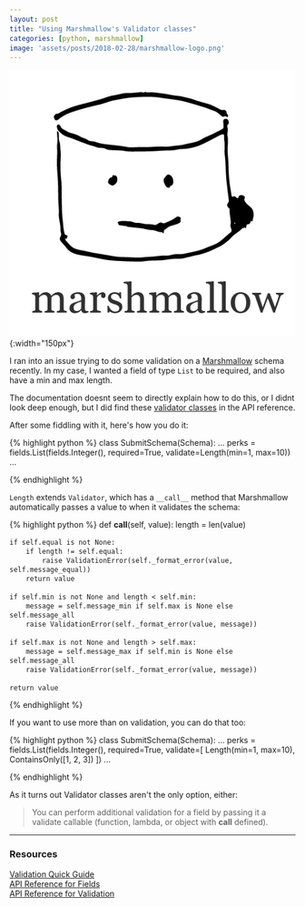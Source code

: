 ```yaml
---
layout: post
title: "Using Marshmallow's Validator classes" 
categories: [python, marshmallow]
image: 'assets/posts/2018-02-28/marshmallow-logo.png'
---
```


![Marshmallow](/assets/posts/2018-02-28/marshmallow-logo.png){:width="150px"}

I ran into an issue trying to do some validation on a [Marshmallow](http://marshmallow.readthedocs.io/en/latest/quickstart.html#validation)
schema recently. In my case, I wanted a field of type `List` to be required, and also have a min and max length.
 
The documentation doesnt seem to directly explain how to do this, or I didnt look deep enough, but I did find these
[validator classes](https://marshmallow.readthedocs.io/en/latest/api_reference.html#module-marshmallow.validate) in the API
reference.

After some fiddling with it, here's how you do it:

{% highlight python %} 
class SubmitSchema(Schema):
    ...
    perks = fields.List(fields.Integer(), required=True, validate=Length(min=1, max=10))
    ...
    
{% endhighlight %}

`Length` extends `Validator`, which has a `__call__` method that Marshmallow automatically passes a value to when it validates the schema:

{% highlight python %} 
def __call__(self, value):
    length = len(value)

    if self.equal is not None:
        if length != self.equal:
            raise ValidationError(self._format_error(value, self.message_equal))
        return value

    if self.min is not None and length < self.min:
        message = self.message_min if self.max is None else self.message_all
        raise ValidationError(self._format_error(value, message))

    if self.max is not None and length > self.max:
        message = self.message_max if self.min is None else self.message_all
        raise ValidationError(self._format_error(value, message))

    return value
{% endhighlight %}

If you want to use more than on validation, you can do that too:

{% highlight python %} 
class SubmitSchema(Schema):
    ...
    perks = fields.List(fields.Integer(), required=True, validate=[
        Length(min=1, max=10),
        ContainsOnly([1, 2, 3])
    ])
    ...
    
{% endhighlight %}

As it turns out Validator classes aren't the only option, either:

> You can perform additional validation for a field by passing it a validate callable (function, lambda, or object with __call__ defined).

---

### Resources

[Validation Quick Guide](http://marshmallow.readthedocs.io/en/latest/quickstart.html#field-validators-as-methods)  
[API Reference for Fields](https://marshmallow.readthedocs.io/en/latest/api_reference.html#module-marshmallow.fields)  
[API Reference for Validation](https://marshmallow.readthedocs.io/en/latest/api_reference.html#module-marshmallow.validate)